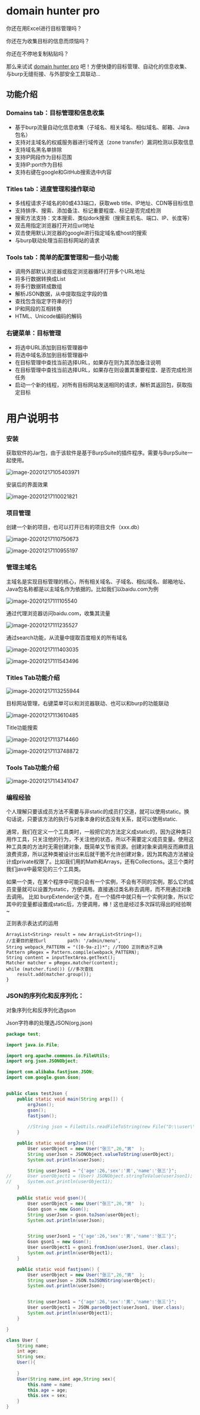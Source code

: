 # domain hunter pro

你还在用Excel进行目标管理吗？

你还在为收集目标的信息而烦恼吗？

你还在不停地复制粘贴吗？

那么来试试 [domain hunter pro](https://github.com/bit4woo/domain_hunter_pro) 吧！方便快捷的目标管理、自动化的信息收集、与burp无缝衔接、与外部安全工具联动...

## 功能介绍

### Domains tab：目标管理和信息收集

- 基于burp流量自动化信息收集（子域名、相关域名、相似域名、邮箱、Java包名）
- 支持对主域名的权威服务器进行域传送（zone transfer）漏洞检测以获取信息
- 支持域名黑名单排除
- 支持IP网段作为目标范围
- 支持IP:port作为目标
- 支持右键在google和GitHub搜索选中内容

### Titles tab：进度管理和操作联动

- 多线程请求子域名的80或433端口，获取web title、IP地址、CDN等目标信息
- 支持排序、搜索、添加备注、标记重要程度、标记是否完成检测
- 搜索方法支持：文本搜索、类似dork搜索（搜索主机名、端口、IP、长度等）
- 双击用指定浏览器打开对应url地址
- 双击使用默认浏览器的google进行指定域名或host的搜索
- 与burp联动处理当前目标网站的请求

### Tools tab：简单的配置管理和一些小功能

- 调用外部默认浏览器或指定浏览器循环打开多个URL地址
- 将多行数据转换成List
- 将多行数据转成数组
- 解析JSON数据，从中提取指定字段的值
- 查找包含指定字符串的行
- IP和网段的互相转换
- HTML、Unicode编码的解码

### 右键菜单：目标管理

- 将选中URL添加到目标管理器中
- 将选中域名添加到目标管理器中
- 在目标管理中查找当前选择URL，如果存在则为其添加备注说明
- 在目标管理中查找当前选择URL，如果存在则设置其重要程度、是否完成检测任务
- 启动一个新的线程，对所有目标网站发送相同的请求，解析其返回包，获取指定目标

# 用户说明书

### 安装

获取软件的Jar包，由于该软件是基于BurpSuite的插件程序。需要与BurpSuite一起使用。

![image-20201217105403971](img/README/image-20201217105403971.png)

安装后的界面效果

![image-20201217110021821](img/README/image-20201217110021821.png)

### 项目管理

创建一个新的项目，也可以打开已有的项目文件（xxx.db）

![image-20201217110750673](img/README/image-20201217110750673.png)

![image-20201217110955197](img/README/image-20201217110955197.png)



### 管理主域名

主域名是实现目标管理的核心，所有相关域名、子域名、相似域名、邮箱地址、Java包名称都是以主域名作为依据的。比如我们以baidu.com为例

![image-20201217111105540](img/README/image-20201217111105540.png)

通过代理浏览器访问baidu.com，收集其流量

![image-20201217111235527](img/README/image-20201217111235527.png)

通过search功能，从流量中提取百度相关的所有域名

![image-20201217111403035](img/README/image-20201217111403035.png)

![image-20201217111543496](img/README/image-20201217111543496.png)



### Titles Tab功能介绍

![image-20201217113255944](img/README/image-20201217113255944.png)



目标网站管理，右键菜单可以和浏览器联动、也可以和burp的功能联动

![image-20201217113610485](img/README/image-20201217113610485.png)

Title功能搜索

![image-20201217113714460](img/README/image-20201217113714460.png)



![image-20201217113748872](img/README/image-20201217113748872.png)

### Tools Tab功能介绍

![image-20201217114341047](img/README/image-20201217114341047.png)



### 编程经验

个人理解只要该成员方法不需要与非static的成员打交道，就可以使用static。换句话说，只要该方法的执行与对象本身的状态没有关系，就可以使用static.

通常，我们在定义一个工具类时，一般把它的方法定义成static的，因为这种类只用作工具，只关注他的行为，不关注他的状态，所以不需要定义成员变量。使用这种工具类的方法时无需创建对象，既简单又节省资源。创建对象来调用反而麻烦且浪费资源，所以这种类被设计出来后就干脆不允许创建对象，因为其构造方法被设计成private权限了。比如我们用的Math和Arrays，还有Collections。这三个类时我们java中最常见的三个工具类。

如果一个类，在某个程序中可能只会有一个实例，不会有不同的实例，那么它的成员变量就可以设置为static，方便调用。直接通过类名称去调用，而不用通过对象去调用。
比如 burpExtender这个类，在一个插件中就只有一个实例对象，所以它其中的变量都设置成static后，方便调用，棒！这也是经过多次踩坑得出的经验啊~

正则表示表达式的运用

```
ArrayList<String> result = new ArrayList<String>();
//主要目的是找url        path: '/admin/menu',
String webpack_PATTERN = "([0-9a-z])*"; //TODO 正则表达不正确
Pattern pRegex = Pattern.compile(webpack_PATTERN);
String content = inputTextArea.getText();
Matcher matcher = pRegex.matcher(content);
while (matcher.find()) {//多次查找
	result.add(matcher.group());
}
```



### JSON的序列化和反序列化：

对象序列化和反序列化选gson

Json字符串的处理选JSON(org.json)

```java
package test;

import java.io.File;

import org.apache.commons.io.FileUtils;
import org.json.JSONObject;

import com.alibaba.fastjson.JSON;
import com.google.gson.Gson;


public class testJson {
	public static void main(String args[]) {
		orgJson();
		gson();
		fastjson();
		
		//String json = FileUtils.readFileToString(new File("D:\\user\\01374214\\desktop\\fengdong-system-id.txt"));
	}

	public static void orgJson(){
		User userObject = new User("张三",26,"男"	);
		String userJson = JSONObject.valueToString(userObject);  
		System.out.println(userJson);

		String userJson1 = "{'age':26,'sex':'男','name':'张三'}";
//		User userObject1 = (User) JSONObject.stringToValue(userJson1);
//		System.out.println(userObject1);
	}

	public static void gson(){
		User userObject = new User("张三",26,"男"	);
		Gson gson = new Gson();  
		String userJson = gson.toJson(userObject); 
		System.out.println(userJson);


		String userJson1 = "{'age':26,'sex':'男','name':'张三'}";  
		Gson gson1 = new Gson();  
		User userObject1 = gson1.fromJson(userJson1, User.class);  
		System.out.println(userObject1);
	}

	public static void fastjson() {
		User userObject = new User("张三",26,"男"	);
		String userJson = JSON.toJSONString(userObject);
		System.out.println(userJson);


		String userJson1 = "{'age':26,'sex':'男','name':'张三'}";  
		User userObject1 = JSON.parseObject(userJson1, User.class);
		System.out.println(userObject1);
	}

}

class User {
	String name;
	int age;
	String sex;
	User(){
		
	}
	User(String name,int age,String sex){
		this.name = name;
		this.age = age;
		this.sex = sex;
	}
}
```

